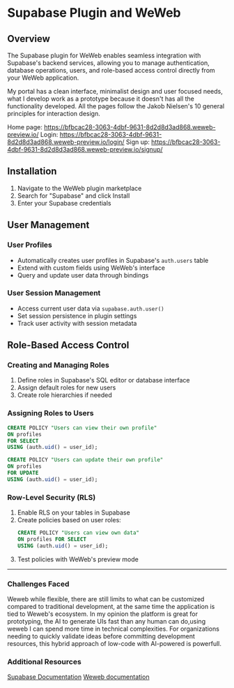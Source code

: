 # Supabase Plugin and WeWeb

## Overview
The Supabase plugin for WeWeb enables seamless integration with Supabase's backend services, allowing you to manage authentication, database operations, users, and role-based access control directly from your WeWeb application.

My portal has a clean interface, minimalist design and user focused needs, what I develop work as a prototype because it doesn't has all the functionality developed. All the pages follow the Jakob Nielsen's 10 general principles for interaction design.

Home page: https://bfbcac28-3063-4dbf-9631-8d2d8d3ad868.weweb-preview.io/
Login: https://bfbcac28-3063-4dbf-9631-8d2d8d3ad868.weweb-preview.io/login/
Sign up: https://bfbcac28-3063-4dbf-9631-8d2d8d3ad868.weweb-preview.io/signup/
## Installation
1. Navigate to the WeWeb plugin marketplace
2. Search for "Supabase" and click Install
3. Enter your Supabase credentials

## User Management

### User Profiles
- Automatically creates user profiles in Supabase's `auth.users` table
- Extend with custom fields using WeWeb's interface
- Query and update user data through bindings

### User Session Management
- Access current user data via `supabase.auth.user()`
- Set session persistence in plugin settings
- Track user activity with session metadata

## Role-Based Access Control

### Creating and Managing Roles
1. Define roles in Supabase's SQL editor or database interface
2. Assign default roles for new users
3. Create role hierarchies if needed

### Assigning Roles to Users
```sql
CREATE POLICY "Users can view their own profile"
ON profiles
FOR SELECT
USING (auth.uid() = user_id);

CREATE POLICY "Users can update their own profile"
ON profiles
FOR UPDATE
USING (auth.uid() = user_id);
```

### Row-Level Security (RLS)
1. Enable RLS on your tables in Supabase
2. Create policies based on user roles:
   ```sql
   CREATE POLICY "Users can view own data" 
   ON profiles FOR SELECT 
   USING (auth.uid() = user_id);
   ```
3. Test policies with WeWeb's preview mode
---

### Challenges Faced
Weweb while flexible, there are still limits to what can be customized compared to traditional development, at the same time the application is tied to Weweb's ecosystem. 
In my opinion the platform is great for prototyping, the AI to generate UIs fast than any human can do,using weweb I can spend more time in technical complexities.
For organizations needing to quickly validate ideas before committing development resources, this hybrid approach of low-code with AI-powered is powerfull.

### Additional Resources
[Supabase Documentation](https://supabase.io)
[Weweb documentation](https://docs.weweb.io)

